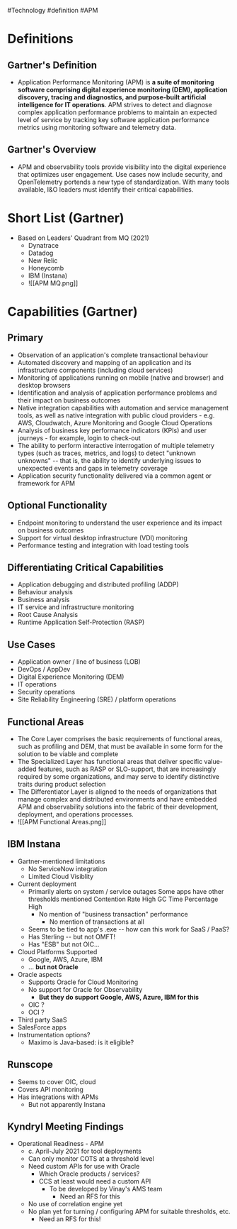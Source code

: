 #Technology #definition #APM 
# Definitions
## Gartner's Definition
- Application Performance Monitoring (APM) is **a suite of monitoring software comprising digital experience monitoring (DEM), application discovery, tracing and diagnostics, and purpose-built artificial intelligence for IT operations**. APM strives to detect and diagnose complex application performance problems to maintain an expected level of service by tracking key software application performance metrics using monitoring software and telemetry data.
## Gartner's Overview
- APM and observability tools provide visibility into the digital experience that optimizes user engagement. Use cases now include security, and OpenTelemetry portends a new type of standardization. With many tools available, I&O leaders must identify their critical capabilities.
# Short List (Gartner)
- Based on Leaders' Quadrant from MQ (2021)
	- Dynatrace
	- Datadog
	- New Relic
	- Honeycomb
	- IBM (Instana)
	- ![[APM MQ.png]]
# Capabilities (Gartner)
## Primary
- Observation of an application's complete transactional behaviour
- Automated discovery and mapping of an application and its infrastructure components (including cloud services)
- Monitoring of applications running on mobile (native and browser) and desktop browsers
- Identification and analysis of application performance problems and their impact on business outcomes
- Native integration capabilities with automation and service management tools, as well as native integration with public cloud providers - e.g. AWS, Cloudwatch, Azure Monitoring and Google Cloud Operations
- Analysis of business key performance indicators (KPIs) and user journeys - for example, login to check-out
- The ability to perform interactive interrogation of multiple telemetry types (such as traces, metrics, and logs) to detect "unknown unknowns" -- that is, the ability to identify underlying issues to unexpected events and gaps in telemetry coverage
- Application security functionality delivered via a common agent or framework for APM
## Optional Functionality
- Endpoint monitoring to understand the user experience and its impact on business outcomes
- Support for virtual desktop infrastructure (VDI) monitoring
- Performance testing and integration with load testing tools
## Differentiating Critical Capabilities
- Application debugging and distributed profiling (ADDP)
- Behaviour analysis
- Business analysis
- IT service and infrastructure monitoring
- Root Cause Analysis
- Runtime Application Self-Protection (RASP)
## Use Cases
- Application owner / line of business (LOB)
- DevOps / AppDev
- Digital Experience Monitoring (DEM)
- IT operations
- Security operations
- Site Reliability Engineering (SRE) / platform operations
## Functional Areas
- The Core Layer comprises the basic requirements of functional areas, such as profiling and DEM, that must be available in some form for the solution to be viable and complete
- The Specialized Layer has functional areas that deliver specific value-added features, such as RASP or SLO-support, that are increasingly required by some organizations, and may serve to identify distinctive traits during product selection
- The Differentiator Layer is aligned to the needs of organizations that manage complex and distributed environments and have embedded APM and observability solutions into the fabric of their development, deployment, and operations processes.
- ![[APM Functional Areas.png]]

## IBM Instana
- Gartner-mentioned limitations
	- No ServiceNow integration
	- Limited Cloud Visiblity
- Current deployment
	- Primarily alerts on system / service outages
		Some apps have other thresholds mentioned
			Contention Rate High
			GC Time Percentage High
		- No mention of "business transaction" performance
			- No mention of transactions at all
	- Seems to be tied to app's .exe -- how can this work for SaaS / PaaS?
	- Has Sterling -- but not OMFT!
	- Has "ESB" but not OIC...
- Cloud Platforms Supported
	- Google, AWS, Azure, IBM
	- ... **but not Oracle**
- Oracle aspects
	- Supports Oracle for Cloud Monitoring
	- No support for Oracle for Observability
		- **But they do support Google, AWS, Azure, IBM for this**
	- OIC ?
	- OCI ?
- Third party SaaS
- SalesForce apps
- Instrumentation options?
	- Maximo is Java-based: is it eligible?
## Runscope
- Seems to cover OIC, cloud
- Covers API monitoring
- Has integrations with APMs
	- But not apparently Instana
## Kyndryl Meeting Findings
- Operational Readiness - APM
	- c. April-July 2021 for tool deployments
	- Can only monitor COTS at a threshold level
	- Need custom APIs for use with Oracle
		- Which Oracle products / services?
		- CCS at least would need a custom API
			- To be developed by Vinay's AMS team
				- Need an RFS for this
	- No use of correlation engine yet
	- No plan yet for turning / configuring APM for suitable thresholds, etc.
		- Need an RFS for this!